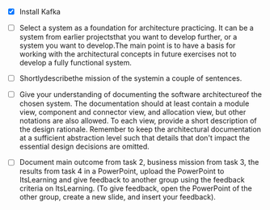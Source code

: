 - [x] Install Kafka
- [ ] Select a system as a foundation for architecture practicing. It can be a system from earlier projectsthat you want to develop further, or a system you want to develop.The main point is to have a basis for working with the architectural concepts in future exercises not to develop a fully functional system.
- [ ] Shortlydescribethe mission of the systemin a couple of sentences.
- [ ] Give your understanding of documenting the software architectureof the chosen system. The documentation should at least contain a module view, component and connector view, and allocation view, but other notations are also allowed. To each view, provide a short description of the design rationale. Remember to keep the architectural documentation at a sufficient abstraction level such that details that don't impact the essential design decisions are omitted.
- [ ] Document main outcome from task 2, business mission from task 3, the results from task 4 in a PowerPoint, upload the PowerPoint to ItsLearning and give feedback to another group using the feedback criteria on ItsLearning. (To give feedback, open the PowerPoint of the other group, create a new slide, and insert your feedback).

